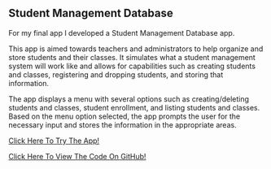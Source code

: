 ## Student Management Database

For my final app I developed a Student Management Database app.

This app is aimed towards teachers and administrators to help organize and store students and their classes. It simulates what a student management system will work like and allows for capabilities such as creating students and classes, registering and dropping students, and storing that information.

The app displays a menu with several options such as creating/deleting students and classes, student enrollment, and listing students and classes. Based on the menu option selected, the app prompts the user for the necessary input and stores the information in the appropriate areas. 

[Click Here To Try The App!](https://repl.it/@abygs/FinalApp)

[Click Here To View The Code On GitHub!](https://abygs.github.io/CIS277AppCode/)
